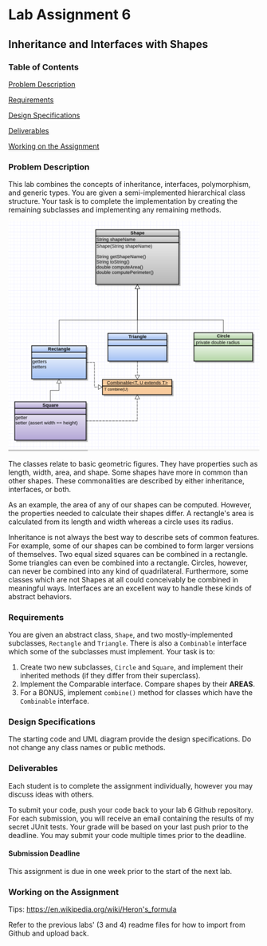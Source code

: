 # Lab Assignment 6
## Inheritance and Interfaces with Shapes

### Table of Contents 

[Problem Description](#problem-description)

[Requirements](#requirements)

[Design Specifications](#design-specifications)

[Deliverables](#deliverables)

[Working on the Assignment](#working-on-the-assignment)

### Problem Description

This lab combines the concepts of inheritance, interfaces, polymorphism, and generic types. You are given a semi-implemented hierarchical class structure. Your task is to complete the implementation by creating the remaining subclasses and implementing any remaining methods.

![UML Diagram](shape_uml.png)

The classes relate to basic geometric figures. They have properties such as length, width, area, and shape. Some shapes have more in common than other shapes. These commonalities are described by either inheritance, interfaces, or both.

As an example, the area of any of our shapes can be computed. However, the properties needed to calculate their shapes differ. A rectangle's area is calculated from its length and width whereas a circle uses its radius.

Inheritance is not always the best way to describe sets of common features. For example, some of our shapes can be combined to form larger versions of themselves. Two equal sized squares can be combined in a rectangle.  Some triangles can even be combined into a rectangle. Circles, however, can never be combined into any kind of quadrilateral. Furthermore, some classes which are not Shapes at all could conceivably be combined in meaningful ways. Interfaces are an excellent way to handle these kinds of abstract behaviors.

### Requirements

You are given an abstract class, ```Shape```, and two mostly-implemented subclasses, ```Rectangle``` and ```Triangle```. There is also a ```Combinable``` interface which some of the subclasses must implement. Your task is to:

1. Create two new subclasses, ```Circle``` and ```Square```, and implement their inherited methods (if they differ from their superclass).
2. Implement the Comparable interface. Compare shapes by their **AREAS**.
3. For a BONUS, implement ```combine()``` method for classes which have the ```Combinable``` interface.

### Design Specifications
The starting code and UML diagram provide the design specifications. Do not change any class names or public methods.

### Deliverables

Each student is to complete the assignment individually, however you may discuss ideas with others.

To submit your code, push your code back to your lab 6 Github repository. For each submission, you will receive an email containing the results of my secret JUnit tests. Your grade will be based on your last push prior to the deadline. You may submit your code multiple times prior to the deadline.

#### Submission Deadline

This assignment is due in one week prior to the start of the next lab.

### Working on the Assignment
Tips:
https://en.wikipedia.org/wiki/Heron's_formula

Refer to the previous labs' (3 and 4) readme files for how to import from Github and upload back.
